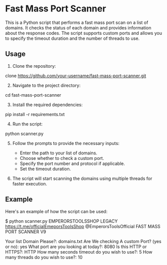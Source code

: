 # Fast Mass Port Scanner

This is a Python script that performs a fast mass port scan on a list of domains. It checks the status of each domain and provides information about the response codes. The script supports custom ports and allows you to specify the timeout duration and the number of threads to use.

## Usage

1. Clone the repository:

  
clone https://github.com/your-username/fast-mass-port-scanner.git
   

2. Navigate to the project directory:

  
 cd fast-mass-port-scanner
   

3. Install the required dependencies:

  
pip install -r requirements.txt
   

4. Run the script:

  
python scanner.py
   

5. Follow the prompts to provide the necessary inputs:

   - Enter the path to your list of domains.
   - Choose whether to check a custom port.
   - Specify the port number and protocol if applicable.
   - Set the timeout duration.

6. The script will start scanning the domains using multiple threads for faster execution.

## Example

Here's an example of how the script can be used:

$ python scanner.py
EMPERORSTOOLSSHOP LEGACY
https://t.me/officialEmeporsToolsShop
@EmperorsToolsOfficial
FAST MASS PORT SCANNER V9

Your list Domain Please?: domains.txt
Are We checking A custom Port? (yes or no): yes
What port are you looking at today?: 8080
Is this HTTP or HTTPS?: HTTP
How many seconds timeout do you wish to use?: 5
How many threads do you wish to use?: 10
